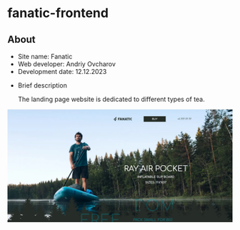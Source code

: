 # fanatic-frontend
<h2>About</h2>
<ul>
  <li>Site name: Fanatic</li>
  <li>Web developer: Andriy Ovcharov</li>
  <li>Development date: 12.12.2023</li>
  <li>
    <p>Brief description</p>
    <p>The landing page website is dedicated to different types of tea.</p>
  </li>
</ul>

<img src="Screenshot.png" alt="screensot">

